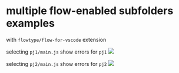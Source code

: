 # multiple flow-enabled subfolders examples

with `flowtype/flow-for-vscode` extension

selecting `pj1/main.js` show errors for `pj1`
<img src='j1-main.png'></img>

selecting `pj2/main.js` show errors for `pj2`
<img src='j1-main.png'></img>

